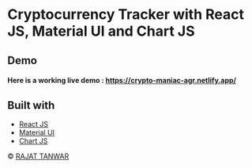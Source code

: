 # Cryptocurrency Tracker with React JS, Material UI and Chart JS

## Demo
#### Here is a working live demo :  https://crypto-maniac-agr.netlify.app/

## Built with 

- [React JS](https://reactjs.org/)
- [Material UI](https://v4.mui.com/)
- [Chart JS](https://reactchartjs.github.io/react-chartjs-2/#/)

© [RAJAT TANWAR](https://github.com/GetRajatTanwar)

